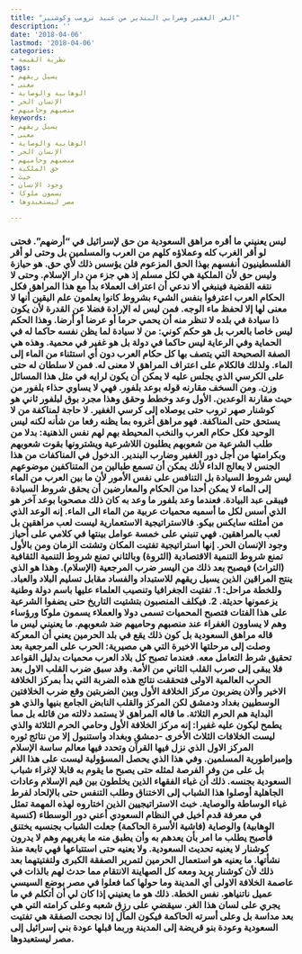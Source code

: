 ```yaml
---
title: "الغر الغفير وضرابي البندير من عبيد ترومب وكوشنير"
description: ''
date: '2018-04-06'
lastmod: '2018-04-06'
categories:
- نظرية القيمة
tags:
- يسيل ريقهم
- معنى
- الوهابية والوصاية
- الإنسان الحر
- منصبهم وحاميهم
keywords:
- يسيل ريقهم
- معنى
- الوهابية والوصاية
- الإنسان الحر
- منصبهم وحاميهم
- حق الملكية
- خبث
- وجود الإنسان
- يسمون ملوكا
- مصر ليستعبدوها

---
```

### ليس يعنيني ما أقره مراهق السعودية من حق لإسرائيل في “أرضهم”. فحتى لو أقر الغرب كله وعملاؤه كلهم من العرب والمسلمين بل وحتى لو أقر الفلسطينيون أنفسهم بهذا الحق المزعوم فلن يؤسس ذلك لأي حق. هو حيازة وليس حق لأن الملكية هي لكل مسلم إذ هي جزء من دار الإسلام. وحتى لا نتفه القضية فينبغي ألا ندعي أن اعتراف العملاء بدأ مع هذا المراهق فكل الحكام العرب اعترفوا بنفس الشيء بشروط كانوا يعلمون علم اليقين أنها لا معنى لها إلا لحفظ ماء الوجه. فمن ليس له الإرادة فضلا عن القدرة لأن يكون ذا سيادة في بلده لا تنظر منه أن يحمي حرما أو عرضا أو أرضا. وهذا الحكم ليس خاصا بالعرب بل هو حكم كوني: من لا سيادة لما يظن نفسه حاكما له في الحماية وفي الرعاية ليس حاكما في دولة بل هو غفير في محمية. وهذه هي الصفة الصحيحة التي يتصف بها كل حكام العرب دون أي استثناء من الماء إلى الماء. ولذلك فالكلام على اعتراف المراهق لا معنى له. فمن لا سلطان له حتى على الكرسي الذي يجلس عليه لا يمكن أن يكون لرايه في مثل هذا المسائل وزن. ومن السخف مقارنه قوله بوعد بلفور. فهي لا يساوي حذاء بلفور من حيث مقارنة الوعدين. الأول وعد وخطط وحقق وهذا مجرد بوق لبلفور ثاني هو كوشنار صهر تروب حتى يوصلاه إلى كرسي الغفير. لا حاجة لمناكفة من لا يستحق حتى المناكفة. فهو مراهق أغروه بما يظنه رفعا من شأنه لكنه ليس الوحيد فكل حكام العرب والنخب المحيطة بهم لهم نفس الذهنية: بدلا من طلب الشرعية من شعوبهم يطلبون اللاشرعية ويشترونها بقوت شعوبهم وبكرامتها من أجل دور الغفير وضارب البندير. الدخول في المناكفات من هذا الجنس لا يعالج الداء لأنك يمكن أن تسمع طبالين من المتناكفين موضوعهم ليس شروط السيادة بل التنافس على نفس الأمور لأن ما بين العرب من الماء إلى الماء لا يمكن أحدا من الحكام والمعارضين أن يحقق شروط السيادة فيبقى عبد البيادة. فعندما وعد بلفور ما وعد به كان ذلك مصحوبا بوعد آخر هو الذي أسس لكل ما أسميه محميات عربية من الماء الى الماء. إنه الوعد الذي من أمثلته سايكس بيكو. فالاستراتيجية الاستعمارية ليست لعب مراهقين بل لعب بالمراهقين. فهي تنبني على خمسة عوامل بينتها في كلامي على أحياز وجود الإنسان الحر. إنها استراتيجية تفتيت المكان وتشتت الزمان ومن بالأول تمنع شروط التنمية الاقتصادية (الثروة) وبالثاني تمنع شروط التنمية الثقافية (التراث) فيصبح بعد ذلك من اليسر ضرب المرجعية (الإسلام). وهذا هو الذي ينتج المراقين الذين يسيل ريقهم للاستبداد والفساد مقابل تسليم البلاد والعباد. وللخطة مراحل: 1. تفتيت الجغرافيا وتنصيب العلماء عليها باسم دولة وطنية يزعمونها حديثة. 2. فيكلف المنصبون بتشتيت التاريخ حتى يضفوا الشرعية على هذا الفتات فتصبح المحميات تسمى دولا والعملاء يسمون ملوكا ورؤساء وهم لا يساوون الغفراء عند منصبهم وحاميهم ضد شعوبهم. ما يعنيني ليس ما قاله مراهق السعودية بل كون ذلك يقع في بلد الحرمين يعني أن المعركة وصلت إلى مرحلتها الاخيرة التي هي مصيرية: الحرب على المرجعية بعد تحقيق شرط التعامل معه. فعندما تصبح كل بلاد العرب محميات بدليل القواعد فلا يبقى إلى صرب القلب الثاني من الأمة. وقد سبق ضرب القلب الاول بعد الحرب العالمية الاولى فتحققت نتائج هذه الضربة التي بدأ بمركز الخلافة الاخير وألان يضربون مركز الخلافة الأول وبين الضربتين وقع ضرب الخلافتين الوسطيين بغداد ودمشق لكن المركز والقلب النابض الجامع بنيها والذي هو البداية هم الحرم الثلاثة. ما قاله المراهق لا يستمد دلالته من قائله بل مما يطمح ليكون عليه غفيرا: إنه مركز الخلافة الأول وحامي الحرم الثلاثة والذي ليست الخلافات الثلاث الأخرى -دمشق وبغداد واستنبول إلا من نتائج ثوره المركز الاول الذي نزل فيها القرآن وتحدد فيها معالم ساسة الإسلام وإمبراطورية المسلمين. وفي هذا الذي يحصل المسؤولية ليست على هذا الغر بل على من وفر الفرصة لمثله حتى يصبح ما يقوم به قابلا لإغراء شباب السعودية بجنسه. ذلك أن غباء الفقهاء الذين يخلطون بين قيم الإسلام وعادات الجاهلية أوصلوا هذا الشباب إلى الاختناق وطلب التنفس حتى بالإلحاد لفرط غباء الوساطة والوصاية. خبث الاستراتيجيين الذين اختاروه لهذه المهمة تمثل في معرفة قدم أخيل في النظام السعودي أعني دور الوسطاء (كنسية الوهابية) والوصاية (فاشية الأسرة الحاكمة) جعلت الشباب بجنسيه يختنق فأصبح يطلب ما امر بأن يعدهم به وأن يطبق منه ما يغريهم وهم لا يدرون كوشنار لا يعنيه تحديث السعودية. ولا يعنيه حتى استتباعها فهي تابعة منذ نشأتها. ما يعنيه هو استعمال الحرمين لتمرير الصفقة الكبرى ولتفتيتهما بعد ذلك لأن كوشنار يريد ومعه كل الصهاينة الانتقام مما حدث لهم بالذات في عاصمة الخلافة الاولى أي المدينة وما حولها كما فعلوا في مصر بوضع السيسي عميل ناتنياهو. نفس الخطة. ذلك هو ما يعنيني إذا كان لي أن أتكلم في ما يجري على لسان هذا الغر. سيقضي على رزق شعبه وعلى كرامته التي هي بعد مداسة بل وعلى أسرته الحاكمة فيكون المآل إذا نجحت الصفقة هي تفتيت السعودية وعودة بنو قريضة إلى المدينة وربما قبلها عودة بني إسرائيل إلى مصر ليستعبدوها.

###